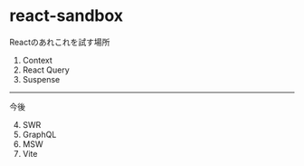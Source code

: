 # react-sandbox
Reactのあれこれを試す場所

1. Context
2. React Query
3. Suspense
---
今後

4. SWR
5. GraphQL
6. MSW
7. Vite
